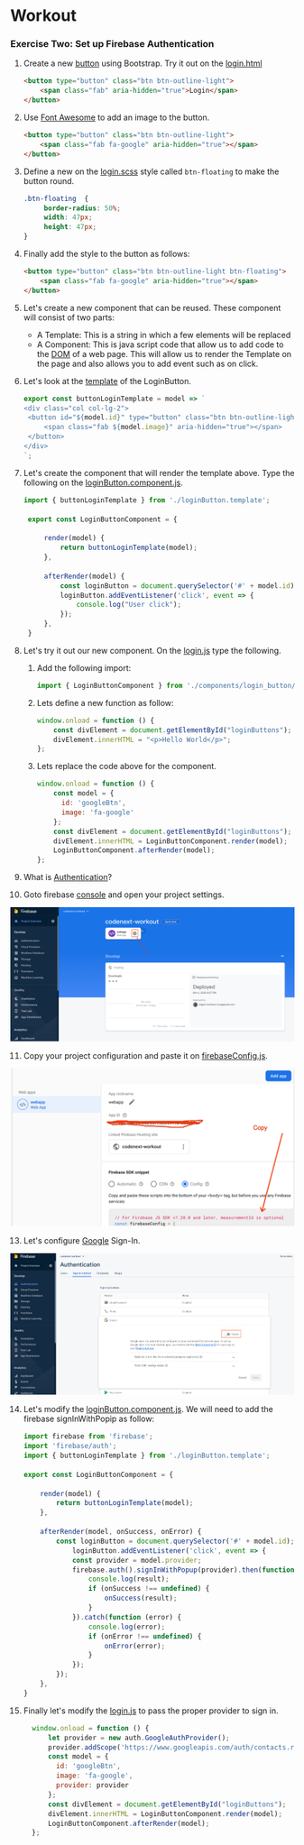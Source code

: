 # Workout

### Exercise Two: Set up Firebase Authentication
1. Create a new [button](https://getbootstrap.com/docs/4.5/components/buttons/#outline-buttons) using Bootstrap. Try it out on the [login.html](https://github.com/encomp/codenext-workout/blob/03-branch/src/public/login.html#L46)
   ```html
   <button type="button" class="btn btn-outline-light">
       <span class="fab" aria-hidden="true">Login</span>
   </button>
   ```
2. Use [Font Awesome](https://fontawesome.com/icons?d=gallery&q=google) to add an image to the button.
   ```html
   <button type="button" class="btn btn-outline-light">
       <span class="fab fa-google" aria-hidden="true"></span>
   </button>
   ```
3. Define a new on the [login.scss](https://github.com/encomp/codenext-workout/blob/03-branch/src/scss/login.scss#L1) style called ```btn-floating``` to make the button round.
   ```css
   .btn-floating  {
        border-radius: 50%;
        width: 47px;
        height: 47px;
   }
   ```
4. Finally add the style to the button as follows:
   ```html
   <button type="button" class="btn btn-outline-light btn-floating">
       <span class="fab fa-google" aria-hidden="true"></span>
   </button>
   ```
5. Let's create a new component that can be reused. These component will consist of two parts:
   * A Template: This is a string in which a few elements will be replaced
   * A Component: This is java script code that allow us to add code to the [DOM](https://developer.mozilla.org/en-US/docs/Web/API/Document_Object_Model/Introduction) of a web page. This will allow us to render the Template on the page and also allows you to add event such as on click.
  
6. Let's look at the [template](https://github.com/encomp/codenext-workout/blob/03-branch/src/components/login_button/loginButton.template.js#L1) of the LoginButton.
   ```javascript
   export const buttonLoginTemplate = model => `
   <div class="col col-lg-2">
    <button id="${model.id}" type="button" class="btn btn-outline-light">
        <span class="fab ${model.image}" aria-hidden="true"></span>
    </button>
   </div>
   `;
   ```
7. Let's create the component that will render the template above. Type the following on the [loginButton.component.js](https://github.com/encomp/codenext-workout/blob/03-branch/src/components/login_button/loginButton.component.js).
   ```javascript
   import { buttonLoginTemplate } from './loginButton.template';

    export const LoginButtonComponent = {

        render(model) {
            return buttonLoginTemplate(model);
        },

        afterRender(model) {
            const loginButton = document.querySelector('#' + model.id);
            loginButton.addEventListener('click', event => {
                console.log("User click");
            });
        },
    }
   ```  
8. Let's try it out our new component. On the [login.js](https://github.com/encomp/codenext-workout/blob/03-branch/src/login.js#L1) type the following.
   1. Add the following import:
      ```javascript
      import { LoginButtonComponent } from './components/login_button/loginButton.component';
      ```
   2. Lets define a new function as follow:
      ```javascript
      window.onload = function () { 
          const divElement = document.getElementById("loginButtons");
          divElement.innerHTML = "<p>Hello World</p>";
      };
      ```
   3. Lets replace the code above for the component.
      ```javascript
      window.onload = function () { 
          const model = {
            id: 'googleBtn',
            image: 'fa-google'
          };
          const divElement = document.getElementById("loginButtons");
          divElement.innerHTML = LoginButtonComponent.render(model);
          LoginButtonComponent.afterRender(model);
      };
      ```
9.  What is [Authentication](https://firebase.google.com/docs/auth)?
10.  Goto firebase [console](https://console.firebase.google.com) and open your project settings.
<p><img src="/img/project_settings.png" alt="" data-canonical-src="/img/project_settings.png" /></p> 

11.  Copy your project configuration and paste it on [firebaseConfig.js](https://github.com/encomp/codenext-workout/blob/03-branch/src/services/firebaseConfig.js#L2).
<p><img src="/img/firebase_config.png" alt="" data-canonical-src="/img/firebase_config.png" /></p>  

13. Let's configure [Google](https://firebase.google.com/docs/auth/web/google-signin) Sign-In.
<p><img src="/img/google_sign_in.png" alt="" data-canonical-src="/img/google_sign_in.png" /></p>

14. Let's modify the [loginButton.component.js](https://github.com/encomp/codenext-workout/blob/03-branch/src/components/login_button/loginButton.component.js). We will need to add the firebase signInWithPopip as follow:
    ```javascript
    import firebase from 'firebase';
    import 'firebase/auth';
    import { buttonLoginTemplate } from './loginButton.template';

    export const LoginButtonComponent = {

        render(model) {
            return buttonLoginTemplate(model);
        },

        afterRender(model, onSuccess, onError) {
            const loginButton = document.querySelector('#' + model.id);
                loginButton.addEventListener('click', event => {
                const provider = model.provider;
                firebase.auth().signInWithPopup(provider).then(function (result) {
                    console.log(result);
                    if (onSuccess !== undefined) {
                        onSuccess(result);
                    }
                }).catch(function (error) {
                    console.log(error);
                    if (onError !== undefined) {
                        onError(error);
                    }
                });
            });
        },
    }
    ```
15. Finally let's modify the [login.js](https://github.com/encomp/codenext-workout/blob/03-branch/src/login.js#L1) to pass the proper provider to sign in.
    ```javascript
      window.onload = function () { 
          let provider = new auth.GoogleAuthProvider();
          provider.addScope('https://www.googleapis.com/auth/contacts.readonly');
          const model = {
            id: 'googleBtn',
            image: 'fa-google',
            provider: provider
          };
          const divElement = document.getElementById("loginButtons");
          divElement.innerHTML = LoginButtonComponent.render(model);
          LoginButtonComponent.afterRender(model);
      };
      ```
